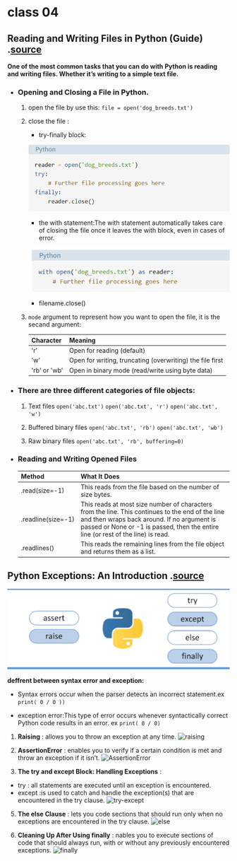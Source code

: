 # class 04

## Reading and Writing Files in Python (Guide) .[source](https://realpython.com/read-write-files-python/)

**One of the most common tasks that you can do with Python is reading and writing files. Whether it’s writing to a simple text file.**

* ### Opening and Closing a File in Python.
    1. open the file by use this:
          `file = open('dog_breeds.txt')`
    2. close the file :
         * try-finally block:
         
         ![try-finally block](./close1.png)

         * the with statement:The with statement automatically takes care of closing the file once it leaves the with block, even in cases of error. 
         
         ![the with statement:](./close2.PNG)


         * filename.close()
     
     3. `mode`  argument to represent how you want to open the file, it is the secand argument:
       
        
        | Character             |             Meaning                                                 |   
        | :---                  |            :---                                                     |  
        | 'r'                   |   Open for reading         (default)                                |     
        | 'w'                   |  Open for writing, truncating         (overwriting) the file first  |
        | 'rb' or 'wb'          |  Open in binary mode (read/write using         byte data)           |
       
* ### There are three different categories of file objects:
   1. Text files
     `open('abc.txt')`
     `open('abc.txt', 'r')`
     `open('abc.txt', 'w')`

   2. Buffered binary files
     `open('abc.txt', 'rb')`
     `open('abc.txt', 'wb')`
   3. Raw binary files
      `open('abc.txt', 'rb', buffering=0)`

* ### Reading and Writing Opened Files
 
  | Method                |             What It  Does                                                   |   
  | :---                  |           :---                                                               |  
  | .read(size=-1)        |   This reads from the file based on  the number of size bytes.              |     
  | .readline(size=-1)    |  This reads at most size number of  characters from the line. This continues to the end of the line  and then wraps back around. If no argument is passed or None or  -1 is passed, then the entire line (or rest of the line) is  read. | 
  | .readlines()          |  This reads the remaining lines from  the file object and returns them as a list.|
 

## Python Exceptions: An Introduction .[source](https://realpython.com/python-exceptions/)

![Exceptions](./exc.PNG)

**deffrent between syntax error and exception:**
* Syntax errors occur when the parser detects an incorrect statement.ex `print( 0 / 0 ))`
  
* exception error:This type of error occurs whenever syntactically correct Python code results in an error. ex `print( 0 / 0)`

1. **Raising** : allows you to throw an exception at any time.
   ![raising](https://files.realpython.com/media/raise.3931e8819e08.png=100x20)
2. **AssertionError** : enables you to verify if a certain condition is met and throw an exception if it isn’t.
   ![AssertionError ](https://files.realpython.com/media/assert.f6d344f0c0b4.png)

3. **The try and except Block: Handling Exceptions** :
 * try : all statements are executed until an exception is encountered.
 * except :is used to catch and handle the exception(s) that are encountered in the try clause.
   ![try-except](https://files.realpython.com/media/try_except.c94eabed2c59.png)

5. **The else Clause** : lets you code sections that should run only when no exceptions are encountered in the try clause.
   ![else](https://files.realpython.com/media/try_except_else.703aaeeb63d3.png)

6. **Cleaning Up After Using finally** : nables you to execute sections of code that should always run, with or without any previously encountered exceptions.
   ![finally](https://files.realpython.com/media/try_except_else_finally.a7fac6c36c55.png)
